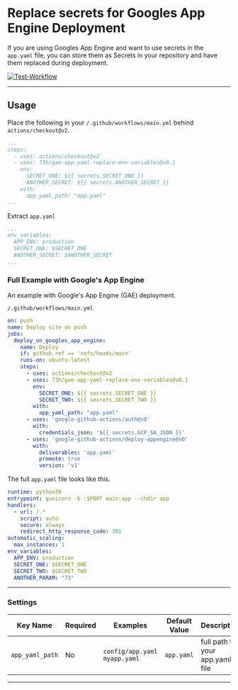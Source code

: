 # Replace secrets for Googles App Engine Deployment

If you are using Googles App Engine and want to use secrets in the `app.yaml` file, you can store them as Secrets in
your repository and have them replaced during deployment.

[![Test-Workflow](https://github.com/73h/gae-app-yaml-replace-env-variables/actions/workflows/main.yaml/badge.svg)](https://github.com/73h/gae-app-yaml-replace-env-variables/actions/workflows/main.yaml)

---

## Usage

Place the following in your `/.github/workflows/main.yml` behind `actions/checkout@v2`.

```yml
...
steps:
  - uses: actions/checkout@v2
  - uses: 73h/gae-app-yaml-replace-env-variables@v0.1
    env:
      SECRET_ONE: ${{ secrets.SECRET_ONE }}
      ANOTHER_SECRET: ${{ secrets.ANOTHER_SECRET }}
    with:
      app_yaml_path: "app.yaml"
...
```

Extract `app.yaml`

```yml
...
env_variables:
  APP_ENV: production
  SECRET_ONE: $SECRET_ONE
  ANOTHER_SECRET: $ANOTHER_SECRET
...
```

### Full Example with Google's App Engine

An example with Google's App Engine (GAE) deployment.

`/.github/workflows/main.yml`

```yml
on: push
name: Deploy site on push
jobs:
  deploy_on_googles_app_engine:
    name: Deploy
    if: github.ref == 'refs/heads/main'
    runs-on: ubuntu-latest
    steps:
      - uses: actions/checkout@v2
      - uses: 73h/gae-app-yaml-replace-env-variables@v0.1
        env:
          SECRET_ONE: ${{ secrets.SECRET_ONE }}
          SECRET_TWO: ${{ secrets.SECRET_TWO }}
        with:
          app_yaml_path: "app.yaml"
      - uses: 'google-github-actions/auth@v0'
        with:
          credentials_json: '${{ secrets.GCP_SA_JSON }}'
      - uses: 'google-github-actions/deploy-appengine@v0'
        with:
          deliverables: 'app.yaml'
          promote: true
          version: 'v1'
```

The full `app.yaml` file looks like this.

```yml
runtime: python39
entrypoint: gunicorn -b :$PORT main:app --chdir app
handlers:
  - url: /.*
    script: auto
    secure: always
    redirect_http_response_code: 301
automatic_scaling:
  max_instances: 1
env_variables:
  APP_ENV: production
  SECRET_ONE: $SECRET_ONE
  SECRET_TWO: $SECRET_TWO
  ANOTHER_PARAM: "73"
```

---

### Settings

| Key Name | Required | Examples | Default Value | Description |
|---|---|---|---|---|
| `app_yaml_path` | No | `config/app.yaml`<br />`myapp.yaml` | `app.yaml` | full path to your app.yaml file |

---

